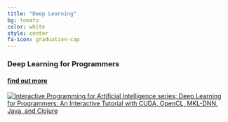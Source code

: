 ```yaml
---
title: "Deep Learning"
bg: tomato
color: white
style: center
fa-icon: graduation-cap
---
```

### Deep Learning for Programmers
#### [find out more](/deep-learning-for-programmers)

[![Interactive Programming for Artificial Intelligence series; Deep Learning for Programmers: An Interactive Tutorial with CUDA, OpenCL, MKL-DNN, Java, and Clojure](/img/dlfp-cover.png)](/deep-learning-for-programmers)
